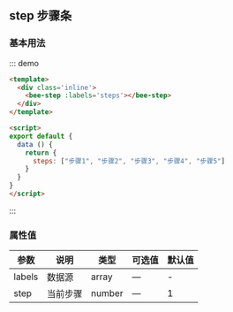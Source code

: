 <script>
export default {
  data () {
    return {
      steps: ["步骤1", "步骤2", "步骤3", "步骤4", "步骤5"]
    }
  }
}
</script>
## step 步骤条

### 基本用法

::: demo 
``` html
<template>
  <div class='inline'>
    <bee-step :labels='steps'></bee-step>
  </div>
</template>

<script>
export default {
  data () {
    return {
      steps: ["步骤1", "步骤2", "步骤3", "步骤4", "步骤5"]
    }
  }
}
</script>
```
:::

### 属性值

|参数|说明|类型|可选值|默认值|
|---|---|---|---|---|
|labels|数据源|array|—|-|
|step|当前步骤|number|—|1|
